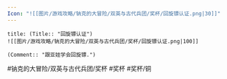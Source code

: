 ```yaml
---
Icon: "![[图片/游戏攻略/钠克的大冒险/双英与古代兵团/奖杯/回旋镖认证.png|30]]"
---
```

```ad-common-bronze-trophy
title: (Title:: "回旋镖认证")
![[图片/游戏攻略/钠克的大冒险/双英与古代兵团/奖杯/回旋镖认证.png|100]]

(Comment:: "跟亚娃学会回旋镖.")
```

#钠克的大冒险/双英与古代兵团/奖杯 #奖杯 #奖杯/铜
